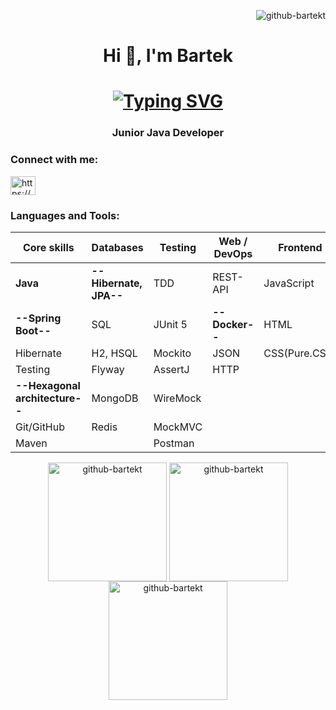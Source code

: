 <p align="right"> <img src="https://komarev.com/ghpvc/?username=github-bartekt&label=Profile%20views&color=0e75b6&style=flat" alt="github-bartekt" /> </p>

<h1 align="center">Hi 👋, I'm Bartek</h1>

<h1 align="center">
<a href="https://git.io/typing-svg"><img src="http://readme-typing-svg.herokuapp.com?font=Fira+Code&pause=1000&color=FF1313&random=false&width=435&lines=I'm+open+to+work.;I'm+into+hexagonal+architecure+%E2%AC%A1" alt="Typing SVG" /></a>
</h1>

<h3 align="center">Junior Java Developer</h3>

<h3 align="left">Connect with me:</h3>
<p align="left">
<a href="https://linkedin.com/in/https://www.linkedin.com/in/bartlomiejtucholski/" target="blank"><img align="center" src="https://raw.githubusercontent.com/rahuldkjain/github-profile-readme-generator/master/src/images/icons/Social/linked-in-alt.svg" alt="https://www.linkedin.com/in/bartlomiejtucholski/" height="30" width="40" /></a>
</p>

### Languages and Tools:
| **Core skills**       | **Databases**           | **Testing**  |**Web / DevOps** |**Frontend**  |**Others**    |
|-----------------------|-------------------------|--------------|-----------------|--------------|--------------|
| **Java**              | **--Hibernate, JPA--**  | TDD          |REST-API          |JavaScript    |Agile         |
| **--Spring Boot--**   | SQL                     | JUnit 5      |**--Docker--**          |HTML          |KanBan        |
| Hibernate             | H2, HSQL                | Mockito      |JSON             |CSS(Pure.CSS) |Trello        |
| Testing               | Flyway                  | AssertJ      |  HTTP    |              |IntelliJ      |
| **--Hexagonal architecture--**| MongoDB             | WireMock     |
| Git/GitHub            | Redis                   | MockMVC      |
| Maven                 |                         | Postman      |


<div align=center>
  <img height=190 align="center" src="https://github-readme-stats.vercel.app/api/top-langs?username=github-bartekt&show_icons=true&locale=en&layout=compact" alt="github-bartekt" />
  <img height=190 align="center" src="https://github-readme-streak-stats.herokuapp.com/?user=github-bartekt&" alt="github-bartekt" />
  <br/>
  <img height=190 align="center" src="https://github-readme-stats.vercel.app/api?username=github-bartekt&show_icons=true&locale=en" alt="github-bartekt" />
  
</div>


<!--
**GitHub-BartekT/GitHub-BartekT** is a ✨ _special_ ✨ repository because its `README.md` (this file) appears on your GitHub profile.

Here are some ideas to get you started:

- 🔭 I’m currently working on ...
- 🌱 I’m currently learning ...
- 👯 I’m looking to collaborate on ...
- 🤔 I’m looking for help with ...
- 💬 Ask me about ...
- 📫 How to reach me: ...
- 😄 Pronouns: ...
- ⚡ Fun fact: ...
-->
